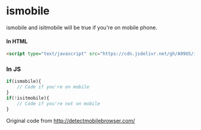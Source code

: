 # ismobile

ismobile and isitmobile will be true if you're on mobile phone.

#### In HTML
```html
<script type="text/javascript" src="https://cdn.jsdelivr.net/gh/A99US/ismobile/ismobile.js"></script>
```

### In JS
```javascript
if(ismobile){
    // Code if you're on mobile
}
if(!isitmobile){
    // Code if you're not on mobile
}
```

Original code from http://detectmobilebrowser.com/
